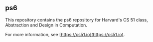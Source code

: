 
## ps6



This repository contains the ps6 repository for Harvard's
CS 51 class, Abstraction and Design in Computation.

For more information, see [https://cs51.io](https://cs51.io). 
